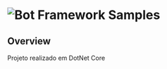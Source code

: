 # ![Bot Framework Samples](./docs/media/BotFrameworkSamples_header.png)
## Overview
Projeto realizado em DotNet Core
